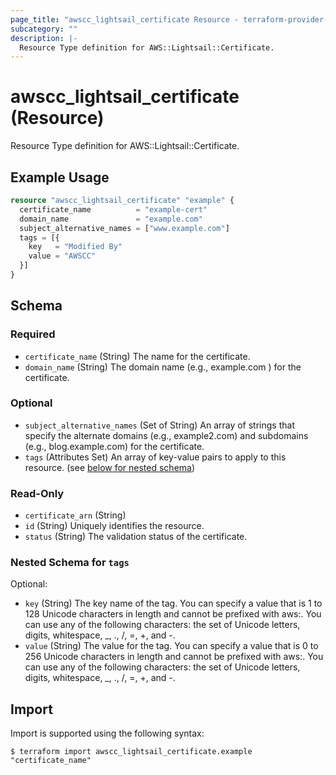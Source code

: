 ```yaml
---
page_title: "awscc_lightsail_certificate Resource - terraform-provider-awscc"
subcategory: ""
description: |-
  Resource Type definition for AWS::Lightsail::Certificate.
---
```


# awscc_lightsail_certificate (Resource)

Resource Type definition for AWS::Lightsail::Certificate.

## Example Usage

```terraform
resource "awscc_lightsail_certificate" "example" {
  certificate_name          = "example-cert"
  domain_name               = "example.com"
  subject_alternative_names = ["www.example.com"]
  tags = [{
    key   = "Modified By"
    value = "AWSCC"
  }]
}
```

<!-- schema generated by tfplugindocs -->
## Schema

### Required

- `certificate_name` (String) The name for the certificate.
- `domain_name` (String) The domain name (e.g., example.com ) for the certificate.

### Optional

- `subject_alternative_names` (Set of String) An array of strings that specify the alternate domains (e.g., example2.com) and subdomains (e.g., blog.example.com) for the certificate.
- `tags` (Attributes Set) An array of key-value pairs to apply to this resource. (see [below for nested schema](#nestedatt--tags))

### Read-Only

- `certificate_arn` (String)
- `id` (String) Uniquely identifies the resource.
- `status` (String) The validation status of the certificate.

<a id="nestedatt--tags"></a>
### Nested Schema for `tags`

Optional:

- `key` (String) The key name of the tag. You can specify a value that is 1 to 128 Unicode characters in length and cannot be prefixed with aws:. You can use any of the following characters: the set of Unicode letters, digits, whitespace, _, ., /, =, +, and -.
- `value` (String) The value for the tag. You can specify a value that is 0 to 256 Unicode characters in length and cannot be prefixed with aws:. You can use any of the following characters: the set of Unicode letters, digits, whitespace, _, ., /, =, +, and -.

## Import

Import is supported using the following syntax:

```shell
$ terraform import awscc_lightsail_certificate.example "certificate_name"
```